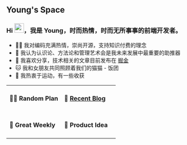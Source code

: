 ## Young's Space

<h3>Hi <img src="https://cdn.jsdelivr.net/gh/MaleWeb/picture/images/techblog/hi.gif" width="25">，我是 Young，时而热情，时而无所事事的前端开发者。</h3>

- 👨‍💻 我对编码充满热情，崇尚开源，支持知识付费的理念
- 🌊 我认为认识论、方法论和管理艺术会是我未来发展中最重要的助推器
- 🎨 我喜欢分享，技术相关的文章目前发布在 [掘金](https://juejin.cn/user/2348212570056430/posts)
- 🐱 我和女朋友共同照顾着我们的猫猫 - 饭团
- 🚴 我热衷于运动，有一些收获

<!-- 表格展现形式借鉴于：https://github.com/tw93 -->
<table width="960px">

<!-- first line -->
<tr>
<td valign="top" width="50%">

#### 🏳️‍🌈 Random Plan

<!-- plan start -->
<!-- plan end -->

</td>

<td valign="top" width="50%">

#### 🌴 <a href="https://juejin.cn/user/2348212570056430/posts" target="_blank">Recent Blog</a>

<!-- blog start -->
<!-- * <a href='https://tw93.fun/2023-07-20/great.html' target='_blank'>译·如何做出伟大的工作</a> - 2023-07-20 -->
<!-- blog end -->

</td>
</tr>

<!-- second line -->
<tr>
<td valign="top" width="50%">

#### 🎉 Great Weekly

<!-- weekly start -->
<!-- * [第 140 期 - xxxx](https://weekly.tw93.fun/posts/140-xxxx) - 2023-08-06 -->
<!-- weekly end -->

</td>

<td valign="top" width="50%">

#### 🍍 Product Idea

<!-- product start -->
<!-- product end -->

</td>
</tr>

</table>
